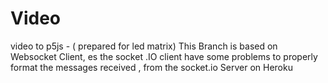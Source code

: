 # Video
video to p5js - ( prepared for led matrix)
This Branch is based on Websocket Client, es the socket .IO client have some problems to properly format the messages received , from the socket.io Server on Heroku
